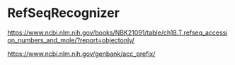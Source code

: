 # RefSeqRecognizer

https://www.ncbi.nlm.nih.gov/books/NBK21091/table/ch18.T.refseq_accession_numbers_and_mole/?report=objectonly/

https://www.ncbi.nlm.nih.gov/genbank/acc_prefix/
